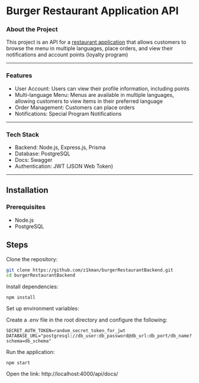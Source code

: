 # Burger Restaurant Application API
### About the Project

This project is an API for a [restaurant application](https://github.com/anka-ka/Burger-application) that allows customers to browse the menu in multiple languages, place orders, and view their notifications and account points (loyalty program)

---

### Features
- User Account: Users can view their profile information, including points
- Multi-language Menu: Menus are available in multiple languages, allowing customers to view items in their preferred language
- Order Management: Customers can place orders
- Notifications: Special Program Notifications

---

### Tech Stack
- Backend: Node.js, Express.js, Prisma
- Database: PostgreSQL
- Docs: Swagger
- Authentication: JWT (JSON Web Token)

---
## Installation
### Prerequisites
- Node.js
- PostgreSQL

## Steps
Clone the repository:
```bash
git clone https://github.com/z1kman/burgerRestaurantBackend.git
cd burgerRestaurantBackend
```
Install dependencies:

```
npm install
```

Set up environment variables:

Create a .env file in the root directory and configure the following:

```
SECRET_AUTH_TOKEN=random_secret_token_for_jwt
DATABASE_URL="postgresql://db_user:db_password@db_url:db_port/db_name?schema=db_schema"
```

Run the application:
```
npm start
```

Open the link: http://localhost:4000/api/docs/

